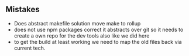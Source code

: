 ## Mistakes
- Does abstract makefile solution move make to rollup
- does not use npm packages correct it abstracts over git so it needs to create a own repo for the dev tools also like we did here
- to get the build at least working we need to map the old files back via current tech.